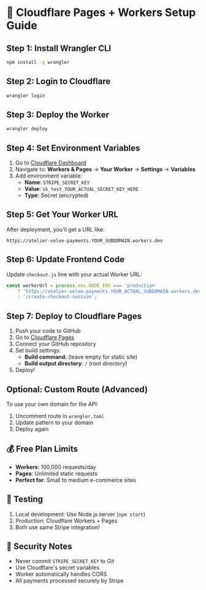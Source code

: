 # 🚀 Cloudflare Pages + Workers Setup Guide

## Step 1: Install Wrangler CLI
```bash
npm install -g wrangler
```

## Step 2: Login to Cloudflare
```bash
wrangler login
```

## Step 3: Deploy the Worker
```bash
wrangler deploy
```

## Step 4: Set Environment Variables
1. Go to [Cloudflare Dashboard](https://dash.cloudflare.com/)
2. Navigate to: **Workers & Pages** → **Your Worker** → **Settings** → **Variables**
3. Add environment variable:
   - **Name**: `STRIPE_SECRET_KEY`
   - **Value**: `sk_test_YOUR_ACTUAL_SECRET_KEY_HERE`
   - **Type**: Secret (encrypted)

## Step 5: Get Your Worker URL
After deployment, you'll get a URL like:
```
https://atelier-velee-payments.YOUR_SUBDOMAIN.workers.dev
```

## Step 6: Update Frontend Code
Update `checkout.js` line with your actual Worker URL:
```javascript
const workerUrl = process.env.NODE_ENV === 'production' 
    ? 'https://atelier-velee-payments.YOUR_ACTUAL_SUBDOMAIN.workers.dev'
    : '/create-checkout-session';
```

## Step 7: Deploy to Cloudflare Pages
1. Push your code to GitHub
2. Go to [Cloudflare Pages](https://pages.cloudflare.com/)
3. Connect your GitHub repository
4. Set build settings:
   - **Build command**: (leave empty for static site)
   - **Build output directory**: `/` (root directory)
5. Deploy!

## Optional: Custom Route (Advanced)
To use your own domain for the API:
1. Uncomment route in `wrangler.toml`
2. Update pattern to your domain
3. Deploy again

## 💰 Free Plan Limits
- **Workers**: 100,000 requests/day
- **Pages**: Unlimited static requests
- **Perfect for**: Small to medium e-commerce sites

## 🔧 Testing
1. Local development: Use Node.js server (`npm start`)
2. Production: Cloudflare Workers + Pages
3. Both use same Stripe integration!

## 🚨 Security Notes
- Never commit `STRIPE_SECRET_KEY` to Git
- Use Cloudflare's secret variables
- Worker automatically handles CORS
- All payments processed securely by Stripe 